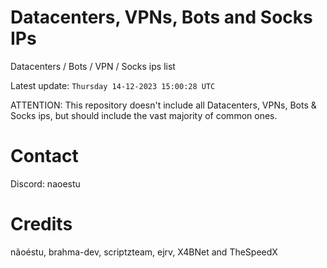 # Datacenters, VPNs, Bots and Socks IPs
 
Datacenters / Bots / VPN / Socks ips list

Latest update: `Thursday 14-12-2023 15:00:28 UTC` 

ATTENTION: This repository doesn't include all Datacenters, VPNs, Bots & Socks ips, 
but should include the vast majority of common ones.

# Contact
Discord: naoestu

# Credits
nãoéstu, brahma-dev, scriptzteam, ejrv, X4BNet and TheSpeedX
